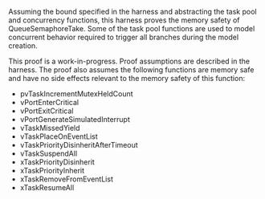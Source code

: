 Assuming the bound specified in the harness and abstracting the task pool and
concurrency functions, this harness proves the memory safety of QueueSemaphoreTake.
Some of the task pool functions are used to model concurrent behavior required
to trigger all branches during the model creation.

This proof is a work-in-progress.  Proof assumptions are described in
the harness.  The proof also assumes the following functions are
memory safe and have no side effects relevant to the memory safety of
this function:

* pvTaskIncrementMutexHeldCount
* vPortEnterCritical
* vPortExitCritical
* vPortGenerateSimulatedInterrupt
* vTaskMissedYield
* vTaskPlaceOnEventList
* vTaskPriorityDisinheritAfterTimeout
* vTaskSuspendAll
* xTaskPriorityDisinherit
* xTaskPriorityInherit
* xTaskRemoveFromEventList
* xTaskResumeAll
